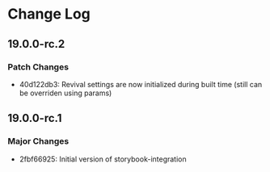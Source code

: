 # Change Log

## 19.0.0-rc.2

### Patch Changes

- 40d122db3: Revival settings are now initialized during built time (still can be overriden using params)

## 19.0.0-rc.1

### Major Changes

- 2fbf66925: Initial version of storybook-integration
